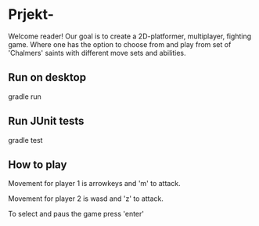 # Prjekt-

Welcome reader!
Our goal is to create a 2D-platformer, multiplayer, fighting game. 
Where one has the option to choose from and play from set of 'Chalmers' 
saints with different move sets and abilities.

## Run on desktop
gradle run

## Run JUnit tests
gradle test

## How to play
Movement for player 1 is arrowkeys and 'm' to attack.

Movement for player 2 is wasd and 'z' to attack.

To select and paus the game press 'enter'
